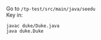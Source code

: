 Go to ```/tp-test/src/main/java/seedu ```  
Key in:
```
javac duke/Duke.java  
java duke.Duke  
```
